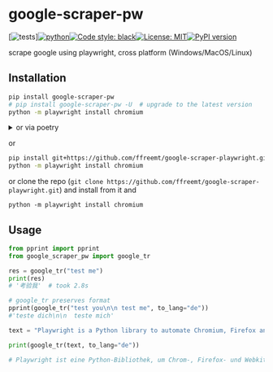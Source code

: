 # google-scraper-pw
[![tests](https://github.com/ffreemt/google-scraper-playwright/actions/workflows/routine-tests.yml/badge.svg)][![python](https://img.shields.io/static/v1?label=python+&message=3.7%2B&color=blue)](https://img.shields.io/static/v1?label=python+&message=3.7%2B&color=blue)[![Code style: black](https://img.shields.io/badge/code%20style-black-000000.svg)](https://github.com/psf/black)[![License: MIT](https://img.shields.io/badge/License-MIT-yellow.svg)](https://opensource.org/licenses/MIT)[![PyPI version](https://badge.fury.io/py/google-scraper-pw.svg)](https://badge.fury.io/py/google-scraper-pw)

scrape google using playwright, cross platform (Windows/MacOS/Linux)

## Installation

```bash
pip install google-scraper-pw
# pip install google-scraper-pw -U  # upgrade to the latest version
python -m playwright install chromium
```
<details>
<summary>or via poetry</summary>
<code style="white-space:wrap;">
poetry add google-scraper-pw &&
python -m playwright install chromium
</code>
</details>

or
```bash
pip install git+https://github.com/ffreemt/google-scraper-playwright.git
python -m playwright install chromium
```

or clone the repo (``git clone https://github.com/ffreemt/google-scraper-playwright.git``) and install from it and
```
python -m playwright install chromium
```

## Usage

```python
from pprint import pprint
from google_scraper_pw import google_tr

res = google_tr("test me")
print(res)
# '考验我'  # took 2.8s

# google_tr preserves format
pprint(google_tr("test you\n\n test me", to_lang="de"))
#'teste dich\n\n  teste mich'

text = "Playwright is a Python library to automate Chromium, Firefox and WebKit browsers with a single API. Playwright delivers automation that is ever-green, capable, reliable and fast. "

print(google_tr(text, to_lang="de"))

# Playwright ist eine Python-Bibliothek, um Chrom-, Firefox- und Webkit-Browser mit einer einzigen API zu automatisieren. Der Dramatiker liefert Automatisierung, die jemals grün, fähig, zuverlässig und schnell ist.  # took: 2.5s
```

<!---

In [367]: doc0("div.lmt__textarea.lmt__textarea_dummydiv").text()
Out[367]: 'test you are me new lines 试探你是我 新行'

# doc0("div#target-dummydiv").text()
In [371]: doc0("#target-dummydiv").text()
Out[371]: '试探你是我 新行'

In [394]: doc0("#target-dummydiv").html()
Out[394]: '试探你是我\n新行\n\n'

# doc0("button.lmt__translations_as_text__text_btn").text()
In [369]: doc0(".lmt__translations_as_text__text_btn").text()
Out[369]: '试探你是我 新行'
In [369]: doc0(".lmt__translations_as_text__text_btn").html()


In [388]: re.findall(r"<button class=\"lmt__translations_as_text__text_btn[\s\S]*?>[\s\S]*?<\/button>", text0)
Out[388]: ['<button class="lmt__translations_as_text__text_btn">试探你是我\n新行</button>']

re.findall(r"<div id=\"target-dummydiv[\s\S]*?>[\s\S]*?<\/div>", text0)
['<div id="target-dummydiv" class="lmt__textarea lmt__textarea_dummydiv">试探你是我\n新行\n\n</div>']

--->